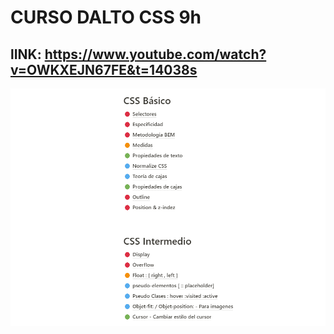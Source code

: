 # CURSO DALTO CSS 9h 

## lINK: https://www.youtube.com/watch?v=OWKXEJN67FE&t=14038s 

!["Img_ContenidoCurso"](/img/notionContenidoCurso.png)